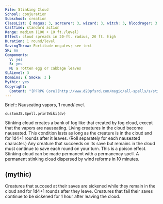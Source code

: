```yaml
---
File: Stinking Cloud
School: conjuration
Subschool: creation
ClassList: { magus: 3, sorcerer: 3, wizard: 3, witch: 3, bloodrager: 3, shaman: 3, unchained summoner: 3 }
CastTime: standard action
Range: medium (100 + 10 ft./level)
Effect: cloud spreads in 20-ft. radius, 20 ft. high
Duration: 1 round/level
SavingThrow: Fortitude negates; see text
SR: no
Components:
  V: yes
  S: yes
  M: a rotten egg or cabbage leaves
SLALevel: 3
Domains: { Smoke: 3 }
Mythic: yes
Copyright:
  Content: "[PFRPG Core](http://www.d20pfsrd.com/magic/all-spells/s/stinking-cloud)"
---
```

Brief:: Nauseating vapors, 1 round/level.

```dataviewjs
customJS.Spell.printWiki(dv)
```

Stinking cloud creates a bank of fog like that created by fog cloud, except that the vapors are nauseating. Living creatures in the cloud become nauseated. This condition lasts as long as the creature is in the cloud and for 1d4+1 rounds after it leaves.  (Roll separately for each nauseated character.) Any creature that succeeds on its save but remains in the cloud must continue to save each round on your turn. This is a poison effect.  Stinking cloud can be made permanent with a permanency spell. A permanent stinking cloud dispersed by wind reforms in 10 minutes.


## (mythic)

Creatures that succeed at their saves are sickened while they remain in the cloud and for 1d4+1 rounds after they leave. Creatures that fail their saves continue to be sickened for 1 hour after leaving the cloud.
